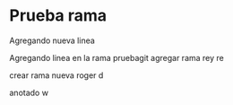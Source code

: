 # Prueba rama
Agregando nueva linea 

Agregando linea en la rama pruebagit
 agregar rama rey re

 crear rama nueva roger d

 anotado w